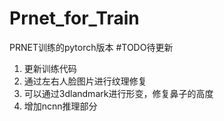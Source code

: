 # Prnet_for_Train
PRNET训练的pytorch版本
#TODO待更新
1. 更新训练代码
2. 通过左右人脸图片进行纹理修复
3. 可以通过3dlandmark进行形变，修复鼻子的高度
4. 增加ncnn推理部分
